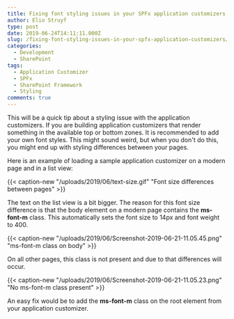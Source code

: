 ```yaml
---
title: Fixing font styling issues in your SPFx application customizers
author: Elio Struyf
type: post
date: 2019-06-24T14:11:11.000Z
slug: /fixing-font-styling-issues-in-your-spfx-application-customizers/
categories:
  - Development
  - SharePoint
tags:
  - Application Customizer
  - SPFx
  - SharePoint Framework
  - Styling
comments: true
---
```


This will be a quick tip about a styling issue with the application customizers. If you are building application customizers that render something in the available top or bottom zones. It is recommended to add your own font styles. This might sound weird, but when you don't do this, you might end up with styling differences between your pages.

Here is an example of loading a sample application customizer on a modern page and in a list view:

{{< caption-new "/uploads/2019/06/text-size.gif" "Font size differences between pages" >}}

The text on the list view is a bit bigger. The reason for this font size difference is that the body element on a modern page contains the **ms-font-m** class. This automatically sets the font size to 14px and font weight to 400.

{{< caption-new "/uploads/2019/06/Screenshot-2019-06-21-11.05.45.png" "ms-font-m class on body" >}}

On all other pages, this class is not present and due to that differences will occur.

{{< caption-new "/uploads/2019/06/Screenshot-2019-06-21-11.05.23.png" "No ms-font-m class present" >}}

An easy fix would be to add the **ms-font-m** class on the root element from your application customizer.
